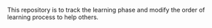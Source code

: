 This repository is to track the learning phase and modify the order of learning process to help others.
